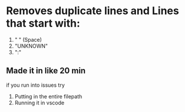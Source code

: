# Removes duplicate lines and Lines that start with:
1. " " (Space)
1. "UNKNOWN"
1. ":"

## Made it in like 20 min

if you run into issues try
1. Putting in the entire filepath
1. Running it in vscode

